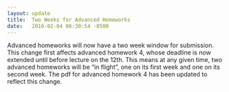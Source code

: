 ```yaml
---
layout: update
title:  Two Weeks for Advanced Homeworks
date:   2016-02-04 06:30:54 -0500
---
```


Advanced homeworks will now have a two week window for submission.
This change first affects advanced homework 4, whose deadline is now
extended until before lecture on the 12th. This means at any given
time, two advanced homeworks will be &ldquo;in flight&rdquo;, one on
its first week and one on its second week.  The pdf for advanced
homework 4 has been updated to reflect this change.

